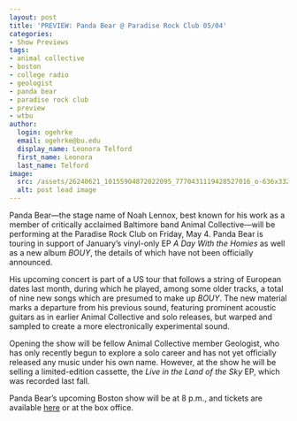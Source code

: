 ```yaml
---
layout: post
title: 'PREVIEW: Panda Bear @ Paradise Rock Club 05/04'
categories:
- Show Previews
tags:
- animal collective
- boston
- college radio
- geologist
- panda bear
- paradise rock club
- preview
- wtbu
author:
  login: ogehrke
  email: ogehrke@bu.edu
  display_name: Leonora Telford
  first_name: Leonora
  last_name: Telford
image:
  src: /assets/26240621_10155904872022095_7770431119428527016_o-636x332.jpg
  alt: post lead image
---
```

Panda Bear—the stage name of Noah Lennox, best known for his work as a member of critically acclaimed Baltimore band Animal Collective—will be performing at the Paradise Rock Club on Friday, May 4. Panda Bear is touring in support of January’s vinyl-only EP _A Day With the Homies_ as well as a new album _BOUY_, the details of which have not been officially announced.

His upcoming concert is part of a US tour that follows a string of European dates last month, during which he played, among some older tracks, a total of nine new songs which are presumed to make up _BOUY_. The new material marks a departure from his previous sound, featuring prominent acoustic guitars as in earlier Animal Collective and solo releases, but warped and sampled to create a more electronically experimental sound.  

Opening the show will be fellow Animal Collective member Geologist, who has only recently begun to explore a solo career and has not yet officially released any music under his own name. However, at the show he will be selling a limited-edition cassette, the _Live in the Land of the Sky_ EP, which was recorded last fall.

Panda Bear’s upcoming Boston show will be at 8 p.m., and tickets are available [here](https://www.ticketmaster.com/panda-bear-paradise-rock-club-boston-ma/venueartist/8227/1410687) or at the box office.